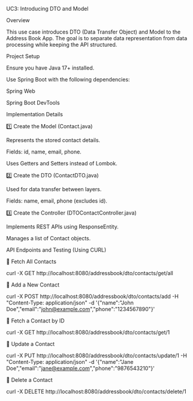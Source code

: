 UC3: Introducing DTO and Model

Overview

This use case introduces DTO (Data Transfer Object) and Model to the Address Book App. The goal is to separate data representation from data processing while keeping the API structured.

Project Setup

Ensure you have Java 17+ installed.

Use Spring Boot with the following dependencies:

Spring Web

Spring Boot DevTools

Implementation Details

1️⃣ Create the Model (Contact.java)

Represents the stored contact details.

Fields: id, name, email, phone.

Uses Getters and Setters instead of Lombok.

2️⃣ Create the DTO (ContactDTO.java)

Used for data transfer between layers.

Fields: name, email, phone (excludes id).

3️⃣ Create the Controller (DTOContactController.java)

Implements REST APIs using ResponseEntity.

Manages a list of Contact objects.

API Endpoints and Testing (Using CURL)

📌 Fetch All Contacts

curl -X GET http://localhost:8080/addressbook/dto/contacts/get/all

📌 Add a New Contact

curl -X POST http://localhost:8080/addressbook/dto/contacts/add -H "Content-Type: application/json" -d '{"name":"John Doe","email":"john@example.com","phone":"1234567890"}'

📌 Fetch a Contact by ID

curl -X GET http://localhost:8080/addressbook/dto/contacts/get/1

📌 Update a Contact

curl -X PUT http://localhost:8080/addressbook/dto/contacts/update/1 -H "Content-Type: application/json" -d '{"name":"Jane Doe","email":"jane@example.com","phone":"9876543210"}'

📌 Delete a Contact

curl -X DELETE http://localhost:8080/addressbook/dto/contacts/delete/1

